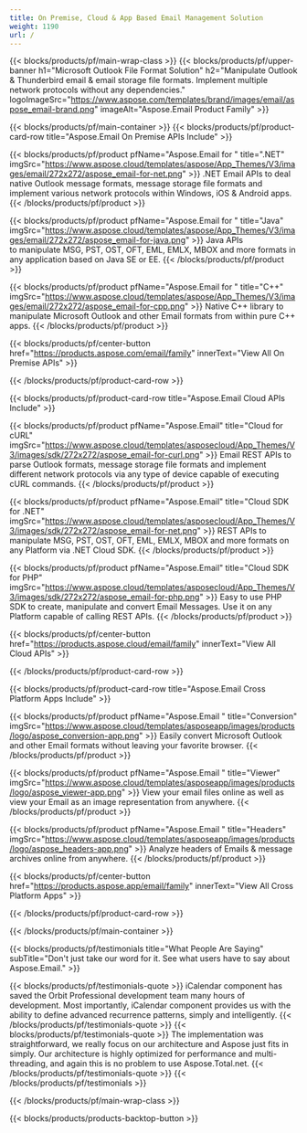 ```yaml
---
title: On Premise, Cloud & App Based Email Management Solution 
weight: 1190
url: /
---
```


{{< blocks/products/pf/main-wrap-class >}}
{{< blocks/products/pf/upper-banner h1="Microsoft Outlook File Format Solution" h2="Manipulate Outlook & Thunderbird email & email storage file formats. Implement multiple network protocols without any dependencies." logoImageSrc="https://www.aspose.com/templates/brand/images/email/aspose_email-brand.png" imageAlt="Aspose.Email Product Family" >}}

{{< blocks/products/pf/main-container >}}
{{< blocks/products/pf/product-card-row title="Aspose.Email On Premise APIs Include" >}}

{{< blocks/products/pf/product pfName="Aspose.Email for " title=".NET" imgSrc="https://www.aspose.cloud/templates/aspose/App_Themes/V3/images/email/272x272/aspose_email-for-net.png" >}}
.NET Email APIs to deal native Outlook message formats, message storage file formats and implement various network protocols within Windows, iOS & Android apps.
{{< /blocks/products/pf/product >}}

{{< blocks/products/pf/product pfName="Aspose.Email for " title="Java" imgSrc="https://www.aspose.cloud/templates/aspose/App_Themes/V3/images/email/272x272/aspose_email-for-java.png" >}}
Java APIs to manipulate MSG, PST, OST, OFT, EML, EMLX, MBOX and more formats in any application based on Java SE or EE.
{{< /blocks/products/pf/product >}}

{{< blocks/products/pf/product pfName="Aspose.Email for " title="C++" imgSrc="https://www.aspose.cloud/templates/aspose/App_Themes/V3/images/email/272x272/aspose_email-for-cpp.png" >}}
Native C++ library to manipulate Microsoft Outlook and other Email formats from within pure C++ apps.
{{< /blocks/products/pf/product >}}

{{< blocks/products/pf/center-button href="https://products.aspose.com/email/family" innerText="View All On Premise APIs" >}}

{{< /blocks/products/pf/product-card-row >}}

{{< blocks/products/pf/product-card-row title="Aspose.Email Cloud APIs Include" >}}

{{< blocks/products/pf/product pfName="Aspose.Email" title="Cloud for cURL" imgSrc="https://www.aspose.cloud/templates/asposecloud/App_Themes/V3/images/sdk/272x272/aspose_email-for-curl.png" >}}
Email REST APIs to parse Outlook formats, message storage file formats and implement different network protocols via any type of device capable of executing cURL commands.
{{< /blocks/products/pf/product >}}

{{< blocks/products/pf/product pfName="Aspose.Email" title="Cloud SDK for .NET" imgSrc="https://www.aspose.cloud/templates/asposecloud/App_Themes/V3/images/sdk/272x272/aspose_email-for-net.png" >}}
REST APIs to manipulate MSG, PST, OST, OFT, EML, EMLX, MBOX and more formats on any Platform via .NET Cloud SDK.
{{< /blocks/products/pf/product >}}

{{< blocks/products/pf/product pfName="Aspose.Email" title="Cloud SDK for PHP" imgSrc="https://www.aspose.cloud/templates/asposecloud/App_Themes/V3/images/sdk/272x272/aspose_email-for-php.png" >}}
Easy to use PHP SDK to create, manipulate and convert Email Messages. Use it on any Platform capable of calling REST APIs.
{{< /blocks/products/pf/product >}}

{{< blocks/products/pf/center-button href="https://products.aspose.cloud/email/family" innerText="View All Cloud APIs" >}}

{{< /blocks/products/pf/product-card-row >}}

{{< blocks/products/pf/product-card-row title="Aspose.Email Cross Platform Apps Include" >}}

{{< blocks/products/pf/product pfName="Aspose.Email " title="Conversion" imgSrc="https://www.aspose.cloud/templates/asposeapp/images/products/logo/aspose_conversion-app.png" >}}
Easily convert Microsoft Outlook and other Email formats without leaving your favorite browser.
{{< /blocks/products/pf/product >}}

{{< blocks/products/pf/product pfName="Aspose.Email " title="Viewer" imgSrc="https://www.aspose.cloud/templates/asposeapp/images/products/logo/aspose_viewer-app.png" >}}
View your email files online as well as view your Email as an image representation from anywhere. 
{{< /blocks/products/pf/product >}}

{{< blocks/products/pf/product pfName="Aspose.Email " title="Headers" imgSrc="https://www.aspose.cloud/templates/asposeapp/images/products/logo/aspose_headers-app.png" >}}
Analyze headers of Emails & message archives online from anywhere.
{{< /blocks/products/pf/product >}}

{{< blocks/products/pf/center-button href="https://products.aspose.app/email/family" innerText="View All Cross Platform Apps" >}}

{{< /blocks/products/pf/product-card-row >}}

{{< /blocks/products/pf/main-container >}}

{{< blocks/products/pf/testimonials title="What People Are Saying" subTitle="Don't just take our word for it. See what users have to say about Aspose.Email." >}}

{{< blocks/products/pf/testimonials-quote >}}
iCalendar component has saved the Orbit Professional development team many hours of development. Most importantly, iCalendar component provides us with the ability to define advanced recurrence patterns, simply and intelligently.
{{< /blocks/products/pf/testimonials-quote >}}
{{< blocks/products/pf/testimonials-quote >}}
The implementation was straightforward, we really focus on our architecture and Aspose just fits in simply. Our architecture is highly optimized for performance and multi-threading, and again this is no problem to use Aspose.Total.net.
{{< /blocks/products/pf/testimonials-quote >}}
{{< /blocks/products/pf/testimonials >}}

{{< /blocks/products/pf/main-wrap-class >}}

{{< blocks/products/products-backtop-button >}}